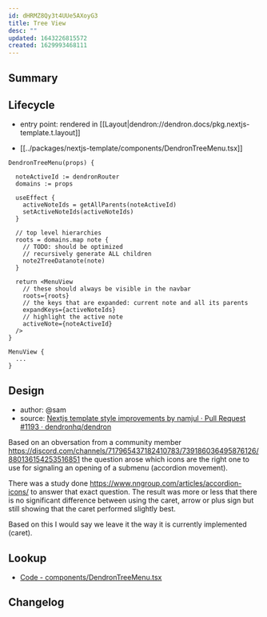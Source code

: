 ```yaml
---
id: dHRMZ8Qy3t4UUe5AXoyG3
title: Tree View
desc: ""
updated: 1643226815572
created: 1629993468111
---
```


## Summary

<!-- What is this module about -->

## Lifecycle

- entry point: rendered in [[Layout|dendron://dendron.docs/pkg.nextjs-template.t.layout]]

- [[../packages/nextjs-template/components/DendronTreeMenu.tsx]]

```tsx
DendronTreeMenu(props) {

  noteActiveId := dendronRouter
  domains := props

  useEffect {
    activeNoteIds = getAllParents(noteActiveId)
    setActiveNoteIds(activeNoteIds)
  }

  // top level hierarchies
  roots = domains.map note {
    // TODO: should be optimized
    // recursively generate ALL children
    note2TreeDatanote(note)
  }

  return <MenuView
    // these should always be visible in the navbar
    roots={roots}
    // the keys that are expanded: current note and all its parents
    expandKeys={activeNoteIds}
    // highlight the active note
    activeNote={noteActiveId}
  />
}

MenuView {
  ...
}
```

## Design

- author: @sam
- source: [Nextjs template style improvements by namjul · Pull Request #1193 · dendronhq/dendron](https://github.com/dendronhq/dendron/pull/1193#issuecomment-906258835)

Based on an obversation from a community member https://discord.com/channels/717965437182410783/739186036495876126/880136154253516851 the question arose which icons are the right one to use for signaling an opening of a submenu (accordion movement).

There was a study done https://www.nngroup.com/articles/accordion-icons/ to answer that exact question. The result was more or less that there is no significant difference between using the caret, arrow or plus sign but still showing that the caret performed slightly best.

Based on this I would say we leave it the way it is currently implemented (caret).

## Lookup

- [Code - components/DendronTreeMenu.tsx](https://github.com/dendronhq/dendron/blob/34872138131f030f460dc4cd8e81c65fe7654524/packages/nextjs-template/components/DendronTreeMenu.tsx#L14)

## Changelog

<!-- All changes -->

